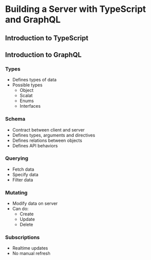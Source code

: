 # Building a Server with TypeScript and GraphQL

## Introduction to TypeScript

## Introduction to GraphQL

### Types

- Defines types of data
- Possible types
  - Object
  - Scalat
  - Enums
  - Interfaces

### Schema

- Contract between client and server
- Defines types, arguments and directives
- Defines relations between objects
- Defines API behaviors

### Querying

- Fetch data
- Specify data
- Filter data

### Mutating

- Modify data on server
- Can do:
  - Create
  - Update
  - Delete

### Subscriptions

- Realtime updates
- No manual refresh


## 
